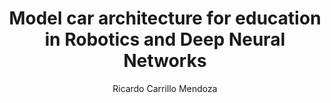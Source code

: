 ---
paperId: 74
author: Ricardo Carrillo Mendoza
publicationauthor: Carrillo Mendoza, R.
title: Model car architecture for education in Robotics and Deep Neural Networks
pdf: Poster_Carrillo_Ricardo.pdf
poster: --
alt: --
type: Poster
topic: Robotics
link: https://research.latinxinai.org/papers/neurips/2019/pdf/Poster_Carrillo_Ricardo.pdf
conference: neurips
year: 2019
tags: neurips-2019
location: Vancouver, Canada
---